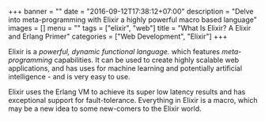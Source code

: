 +++
banner = ""
date = "2016-09-12T17:38:12+07:00"
description = "Delve into meta-programming with Elixir a highly powerful macro based language"
images = []
menu = ""
tags = ["elixir", "web"]
title = "What Is Elixir? A Elixir and Erlang Primer"
categories = ["Web Development", "Elixir"]
+++

Elixir is a *powerful, dynamic functional language.* which features
*meta-programming* capabilities. It can be used to create highly scalable web
applications, and has uses for machine learning and potentially artificial
intelligence - and is very easy to use.

Elixir uses the Erlang VM to achieve its super low latency results and has
exceptional support for fault-tolerance. Everything in Elixir is a macro, which
may be a new idea to some new-comers to the Elixir world.
